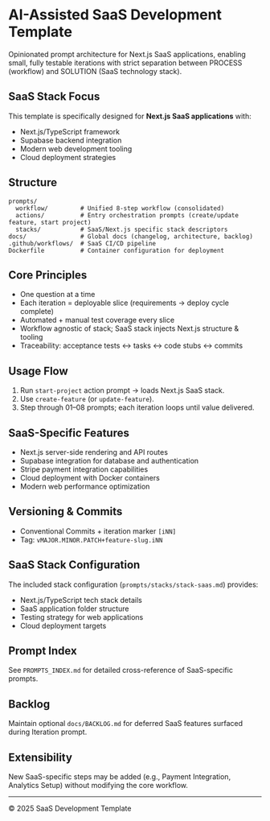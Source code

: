 # AI-Assisted SaaS Development Template

Opinionated prompt architecture for Next.js SaaS applications, enabling small, fully testable iterations with strict separation between PROCESS (workflow) and SOLUTION (SaaS technology stack).

## SaaS Stack Focus

This template is specifically designed for **Next.js SaaS applications** with:
- Next.js/TypeScript framework
- Supabase backend integration
- Modern web development tooling
- Cloud deployment strategies

## Structure

```
prompts/
  workflow/         # Unified 8-step workflow (consolidated)
  actions/          # Entry orchestration prompts (create/update feature, start project)
  stacks/           # SaaS/Next.js specific stack descriptors
docs/               # Global docs (changelog, architecture, backlog)
.github/workflows/  # SaaS CI/CD pipeline
Dockerfile          # Container configuration for deployment
```

## Core Principles
- One question at a time
- Each iteration = deployable slice (requirements → deploy cycle complete)
- Automated + manual test coverage every slice
- Workflow agnostic of stack; SaaS stack injects Next.js structure & tooling
- Traceability: acceptance tests ↔ tasks ↔ code stubs ↔ commits

## Usage Flow
1. Run `start-project` action prompt → loads Next.js SaaS stack.
2. Use `create-feature` (or `update-feature`).
3. Step through 01–08 prompts; each iteration loops until value delivered.

## SaaS-Specific Features
- Next.js server-side rendering and API routes
- Supabase integration for database and authentication
- Stripe payment integration capabilities
- Cloud deployment with Docker containers
- Modern web performance optimization

## Versioning & Commits
- Conventional Commits + iteration marker `[iNN]`
- Tag: `vMAJOR.MINOR.PATCH+feature-slug.iNN`

## SaaS Stack Configuration
The included stack configuration (`prompts/stacks/stack-saas.md`) provides:
- Next.js/TypeScript tech stack details
- SaaS application folder structure
- Testing strategy for web applications
- Cloud deployment targets

## Prompt Index
See `PROMPTS_INDEX.md` for detailed cross-reference of SaaS-specific prompts.

## Backlog
Maintain optional `docs/BACKLOG.md` for deferred SaaS features surfaced during Iteration prompt.

## Extensibility
New SaaS-specific steps may be added (e.g., Payment Integration, Analytics Setup) without modifying the core workflow.

---
© 2025 SaaS Development Template
